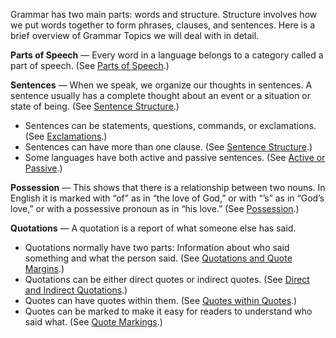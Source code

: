 Grammar has two main parts: words and structure. Structure involves how we put words together to form phrases, clauses, and sentences. Here is a brief overview of Grammar Topics we will deal with in detail.

**Parts of Speech** — Every word in a language belongs to a category called a part of speech. (See [Parts of Speech](../figs-partsofspeech/01.md).)

**Sentences** — When we speak, we organize our thoughts in sentences. A sentence usually has a complete thought about an event or a situation or state of being. (See [Sentence Structure](../figs-sentences/01.md).)

* Sentences can be statements, questions, commands, or exclamations. (See [Exclamations](../figs-sentencetypes/01.md).)
* Sentences can have more than one clause. (See [Sentence Structure](../figs-sentences/01.md).)
* Some languages have both active and passive sentences. (See [Active or Passive](../figs-activepassive/01.md).)

**Possession** — This shows that there is a relationship between two nouns. In English it is marked with “of” as in “the love of God,” or with “’s” as in “God’s love,” or with a possessive pronoun as in “his love.” (See [Possession](../figs-possession/01.md).)

**Quotations** — A quotation is a report of what someone else has said.

* Quotations normally have two parts: Information about who said something and what the person said. (See [Quotations and Quote Margins](../writing-quotations/01.md).)
* Quotations can be either direct quotes or indirect quotes. (See [Direct and Indirect Quotations](../figs-quotations/01.md).)
* Quotes can have quotes within them. (See [Quotes within Quotes](../figs-quotesinquotes/01.md).)
* Quotes can be marked to make it easy for readers to understand who said what. (See [Quote Markings](../figs-quotemarks/01.md).)
